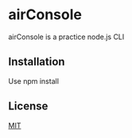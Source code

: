 # airConsole

airConsole is a practice node.js CLI

## Installation

Use npm install

## License

[MIT](https://choosealicense.com/licenses/mit/)

